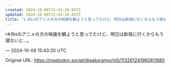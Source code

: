 ```yaml
---
created: 2024-10-06T15:43:20.037Z
updated: 2024-10-06T15:43:20.037Z
title: "i☆Risのアニメの方の映画を観ようと思ってたけど、明日は新宿に行くからもう寝な[...]"
---
```


<p>i☆Risのアニメの方の映画を観ようと思ってたけど、明日は新宿に行くからもう寝ないと…。</p>

&mdash; 2024-10-06 15:43:20 UTC

Original URL: https://mastodon.social/@sakuramochi0/113261241960811680
